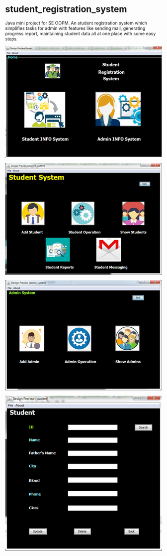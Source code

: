 # student_registration_system
Java mini project for SE OOPM. An student registration system which simplifies tasks for admin with features like sending mail, generating progress report, maintaining student data all at one place with some easy steps.

![](java_mini_proj/img_00.PNG)

![](java_mini_proj/img_01.PNG)

![](java_mini_proj/img_02.PNG)

![](java_mini_proj/img_03.PNG)
